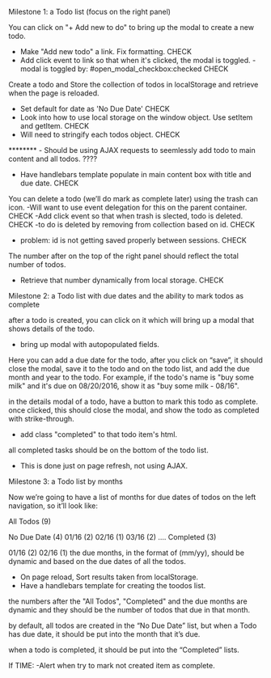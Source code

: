 Milestone 1: a Todo list (focus on the right panel)

You can click on "+ Add new to do" to bring up the modal to create a new todo.
  - Make "Add new todo" a link. Fix formatting. CHECK
  - Add click event to link so that when it's clicked, the modal is toggled.
    -modal is toggled by: #open_modal_checkbox:checked  CHECK

Create a todo and Store the collection of todos in localStorage and retrieve when the page is reloaded.
  - Set default for date as 'No Due Date'  CHECK
  - Look into how to use local storage on the window object. Use setItem and getItem. CHECK
  - Will need to stringify each todos object. CHECK

 ******** - Should be using AJAX requests to seemlessly add todo to main content and all todos. ????

  - Have handlebars template populate in main content box with title and due date. CHECK

You can delete a todo (we’ll do mark as complete later) using the trash can icon.
  -Will want to use event delegation for this on the parent container. CHECK
  -Add click event so that when trash is slected, todo is deleted. CHECK
    -to do is deleted by removing from collection based on id. CHECK

  - problem: id is not getting saved properly between sessions. CHECK

The number after on the top of the right panel should reflect the total number of todos.
  - Retrieve that number dynamically from local storage. CHECK

Milestone 2: a Todo list with due dates and the ability to mark todos as complete

after a todo is created, you can click on it which will bring up a modal that shows details of the todo. 
  - bring up modal with autopopulated fields.

Here you can add a due date for the todo, after you click on “save”, it should close the modal, save it to the todo and on the todo list, and add the due month and year to the todo. For example, if the todo's name is "buy some milk" and it's due on 08/20/2016, show it as "buy some milk - 08/16".

in the details modal of a todo, have a button to mark this todo as complete. once clicked, this should close the modal, and show the todo as completed with strike-through.
   - add class "completed" to that todo item's html.

all completed tasks should be on the bottom of the todo list.
  - This is done just on page refresh, not using AJAX.


Milestone 3: a Todo list by months

Now we’re going to have a list of months for due dates of todos on the left navigation, so it’ll look like:

All Todos (9)

No Due Date (4)
01/16 (2)
02/16 (1)
03/16 (2) ….
Completed (3)

01/16 (2)
02/16 (1)
the due months, in the format of (mm/yy), should be dynamic and based on the due dates of all the todos.
- On page reload, Sort results taken from localStorage. 
- Have a handlebars template for creating the toodos list.

the numbers after the "All Todos", "Completed" and the due months are dynamic and they should be the number of todos that due in that month.

by default, all todos are created in the “No Due Date” list, but when a Todo has due date, it should be put into the month that it’s due.

when a todo is completed, it should be put into the “Completed” lists.


If TIME:
-Alert when try to mark not created item as complete.